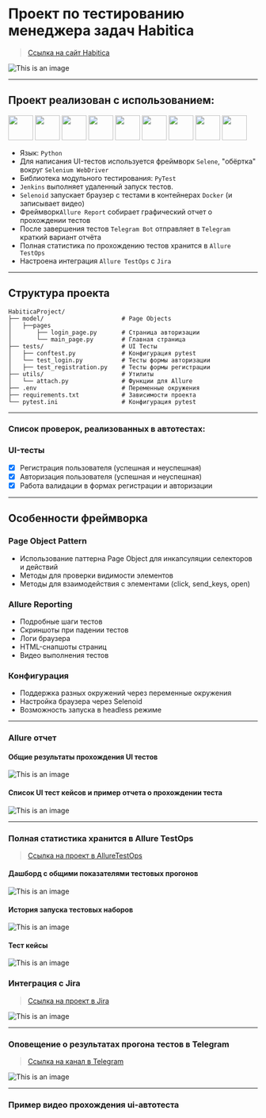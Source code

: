 # Проект по тестированию менеджера задач Habitica

> [Ссылка на сайт Habitica](https://habitica.com)

![This is an image](media/images/habitica_mainpage.png)

---

## Проект реализован с использованием:
<img src="media/icons/python-original.svg" width="50"> <img src="media/icons/pytest.png" width="50"> <img src="media/icons/selene.png" width="50"> <img src="media/icons/selenoid.png" width="50"> <img src="media/icons/jenkins.png" width="50"> <img src="media/icons/allure_report.png" width="50"> <img src="media/icons/allure_testops.png" width="50"> <img src="media/icons/jira.png" width="50"> <img src="media/icons/tg.png" width="50">

- Язык: `Python`
- Для написания UI-тестов используется фреймворк `Selene`, "обёртка" вокруг `Selenium WebDriver`
- Библиотека модульного тестирования: `PyTest`
- `Jenkins` выполняет удаленный запуск тестов.
- `Selenoid` запускает браузер с тестами в контейнерах `Docker` (и записывает видео)
- Фреймворк`Allure Report` собирает графический отчет о прохождении тестов
- После завершения тестов `Telegram Bot` отправляет в `Telegram` краткий вариант отчёта
- Полная статистика по прохождению тестов хранится в `Allure TestOps`
- Настроена интеграция `Allure TestOps` с `Jira`

---

## Структура проекта
```
HabiticaProject/
├── model/                      # Page Objects
│   ├──pages                    
│       ├── login_page.py       # Страница авторизации
│       └── main_page.py        # Главная страница
├── tests/                      # UI Тесты
│   ├── conftest.py             # Конфигурация pytest
│   └── test_login.py           # Тесты формы авторизации    
│   ├── test_registration.py    # Тесты формы регистрации
├── utils/                      # Утилиты
│   └── attach.py               # Функции для Allure
├── .env                        # Переменные окружения
├── requirements.txt            # Зависимости проекта
└── pytest.ini                  # Конфигурация pytest
```

---

### Список проверок, реализованных в автотестах:

### UI-тесты
- [x] Регистрация пользователя (успешная и неуспешная)
- [x] Авторизация пользователя (успешная и неуспешная)
- [x] Работа валидации в формах регистрации и авторизации

---

## Особенности фреймворка

### Page Object Pattern
- Использование паттерна Page Object для инкапсуляции селекторов и действий
- Методы для проверки видимости элементов
- Методы для взаимодействия с элементами (click, send_keys, open)

### Allure Reporting
- Подробные шаги тестов
- Скриншоты при падении тестов
- Логи браузера
- HTML-снапшоты страниц
- Видео выполнения тестов

### Конфигурация
- Поддержка разных окружений через переменные окружения
- Настройка браузера через Selenoid
- Возможность запуска в headless режиме

---

### Allure отчет

#### Общие результаты прохождения UI тестов
![This is an image](media/images/allure_report_overview.png)
#### Список UI тест кейсов и пример отчета о прохождении теста
![This is an image](media/images/allure_behaviors.png)

---

### Полная статистика хранится в Allure TestOps
> [Ссылка на проект в AllureTestOps](https://allure.autotests.cloud/project/4822/dashboards)

#### Дашборд с общими показателями тестовых прогонов

![This is an image](media/images/allure_testops_dashboards.png)

#### История запуска тестовых наборов

![This is an image](media/images/allure_testops_launches.png)

#### Тест кейсы

![This is an image](media/images/allure_testops_testcases.png)

### Интеграция с Jira

> [Ссылка на проект в Jira](https://jira.autotests.cloud/browse/HOMEWORK-1477)

![This is an image](media/images/jira.png)

---

### Оповещение о результатах прогона тестов в Telegram
> [Ссылка на канал в Telegram](https://t.me/+lAeNRkltTRU0ZDIy)

![This is an image](media/images/telegram_report.png)

---

### Пример видео прохождения ui-автотеста